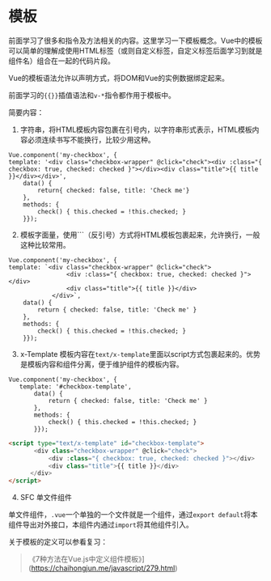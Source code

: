 # 模板

前面学习了很多和指令及方法相关的内容。这里学习一下模板概念。Vue中的模板可以简单的理解成使用HTML标签（或则自定义标签，自定义标签后面学习到就是组件名）组合在一起的代码片段。

Vue的模板语法允许以声明方式，将DOM和Vue的实例数据绑定起来。

前面学习的`{{}}`插值语法和`v-*`指令都作用于模板中。

简要内容：

1. 字符串，将HTML模板内容包裹在引号内，以字符串形式表示，HTML模板内容必须连续书写不能换行，比较少用这种。

```vue
Vue.component('my-checkbox', { 
template: '<div class="checkbox-wrapper" @click="check"><div :class="{ checkbox: true, checked: checked }"></div><div class="title">{{ title }}</div></div>',
    data() {
        return{ checked: false, title: 'Check me'}
    },
    methods: {
        check() { this.checked = !this.checked; }
    }});
```

2. 模板字面量，使用`\``（反引号）方式将HTML模板包裹起来，允许换行，一般这种比较常用。

```vue
Vue.component('my-checkbox', { 
template: `<div class="checkbox-wrapper" @click="check">
                <div :class="{ checkbox: true, checked: checked }"></div>
                <div class="title">{{ title }}</div>
            </div>`,
    data() {
        return { checked: false, title: 'Check me' }
    },
    methods: {
        check() { this.checked = !this.checked; }
    }});
```

3. x-Template 模板内容在`text/x-template`里面以script方式包裹起来的。优势是模板内容和组件分离，便于维护组件的模板内容。

```vue
Vue.component('my-checkbox', { 
   template: '#checkbox-template',
       data() {
           return { checked: false, title: 'Check me' }
       },
       methods: {
           check() { this.checked = !this.checked; }
       }});
```

```html
<script type="text/x-template" id="checkbox-template">
       <div class="checkbox-wrapper" @click="check">
           <div :class="{ checkbox: true, checked: checked }"></div>
           <div class="title">{{ title }}</div>
      </div>
</script>
```

4. SFC 单文件组件

单文件组件，`.vue`一个单独的一个文件就是一个组件，通过`export default`将本组件导出对外接口，本组件内通过`import`将其他组件引入。

关于模板的定义可以参看复习：

> 《7种方法在Vue.js中定义组件模板》](https://chaihongjun.me/javascript/279.html)